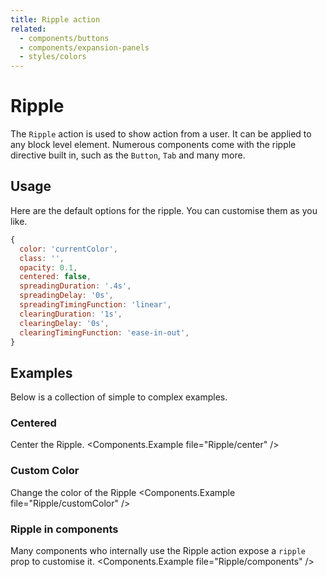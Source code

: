 ```yaml
---
title: Ripple action
related:
  - components/buttons
  - components/expansion-panels
  - styles/colors
---
```


# Ripple

The `Ripple` action is used to show action from a user. It can be applied to any block level element. Numerous components come with the ripple directive built in, such as the `Button`, `Tab` and many more.

## Usage

Here are the default options for the ripple. You can customise them as you like.

```js
{
  color: 'currentColor',
  class: '',
  opacity: 0.1,
  centered: false,
  spreadingDuration: '.4s',
  spreadingDelay: '0s',
  spreadingTimingFunction: 'linear',
  clearingDuration: '1s',
  clearingDelay: '0s',
  clearingTimingFunction: 'ease-in-out',
}
```

## Examples

Below is a collection of simple to complex examples.

### Centered

Center the Ripple.
<Components.Example file="Ripple/center" />

### Custom Color

Change the color of the Ripple
<Components.Example file="Ripple/customColor" />

### Ripple in components

Many components who internally use the Ripple action expose a `ripple` prop to customise it.
<Components.Example file="Ripple/components" />
